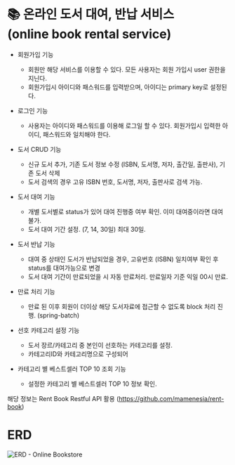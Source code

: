 # :books: 온라인 도서 대여, 반납 서비스 <br> (online book rental service)

* 회원가입 기능
  + 회원만 해당 서비스를 이용할 수 있다. 모든 사용자는 회원 가입시 user 권한을 지닌다.
  + 회원가입시 아이디와 패스워드를 입력받으며, 아이디는 primary key로 설정된다.

* 로그인 기능
  + 사용자는 아이디와 패스워드를 이용해 로그일 할 수 있다. 회원가입시 입력한 아이디, 패스워드와 일치해야 한다.

* 도서 CRUD 기능
  + 신규 도서 추가, 기존 도서 정보 수정 (ISBN, 도서명, 저자, 출간일, 출판사), 기존 도서 삭제
  + 도서 검색의 경우 고유 ISBN 번호, 도서명, 저자, 출판사로 검색 가능.

* 도서 대여 기능
  + 개별 도서별로 status가 있어 대여 진행중 여부 확인. 이미 대여중이라면 대여 불가.
  + 도서 대여 기간 설정. (7, 14, 30일) 최대 30일.

* 도서 반납 기능
  + 대여 중 상태인 도서가 반납되었을 경우, 고유번호 (ISBN) 일치여부 확인 후 status를 대여가능으로 변경
  + 도서 대여 기간이 만료되었을 시 자동 만료처리. 만료일자 기준 익일 00시 만료.

* 만료 처리 기능
  + 만료 된 이후 회원이 더이상 해당 도서자료에 접근할 수 없도록 block 처리 진행. (spring-batch)

* 선호 카테고리 설정 기능
  + 도서 장르/카테고리 중 본인이 선호하는 카테고리를 설정.
  + 카테고리ID와 카테고리명으로 구성되어

* 카테고리 별 베스트셀러 TOP 10 조회 기능
  + 설정한 카테고리 별 베스트셀러 TOP 10 정보 확인.
 
해당 정보는 Rent Book Restful API 활용
(https://github.com/mamenesia/rent-book)

 # ERD
 
![ERD - Online Bookstore](https://github.com/tldnjs0911/CodeRivewStudy/assets/129709961/0d903a2e-1593-42ab-a1b6-8b57501b1785)
